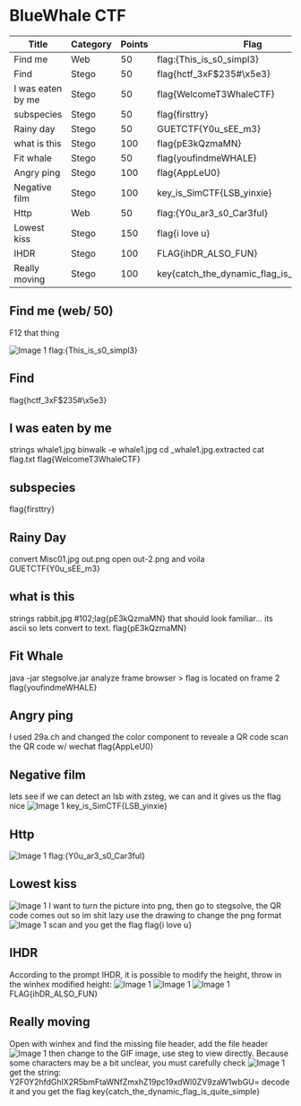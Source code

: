 # BlueWhale CTF


Title                         	| Category     | Points   | Flag
------------------------------- | ------------ | -------  | ---------------------------------------
Find me		      				|Web	     |50		|flag:{This_is_s0_simpl3}
Find		     			 	|Stego	     |50		|flag{hctf_3xF$235#\x5e3}
I was eaten by me		      	|Stego	     |50		|flag{WelcomeT3WhaleCTF}
subspecies						|Stego 		 |50 		|flag{firsttry}
Rainy day						|Stego		 |50 		|GUETCTF{Y0u_sEE_m3}
what is this 					|Stego 		 |100 		|flag{pE3kQzmaMN}
Fit whale						|Stego		 |50		|flag{youfindmeWHALE}
Angry ping 						|Stego 		 |100 		|flag{AppLeU0}
Negative film					|Stego 		 |100		|key_is_SimCTF{LSB_yinxie}
Http		 					|Web		 |50		|flag:{Y0u_ar3_s0_Car3ful}
Lowest kiss						|Stego		 |150		|flag{i love u}
IHDR 							|Stego 		 |100 		|FLAG{ihDR_ALSO_FUN}
Really moving 					|Stego		 |100		|key{catch_the_dynamic_flag_is_quite_simple}

##  Find me (web/ 50)

F12 that thing

![Image 1](https://github.com/ScripTeaseCTF/CTF/images/findme.png)
flag:{This_is_s0_simpl3}


## Find 
flag{hctf_3xF$235#\x5e3}

## I was eaten by me 
strings whale1.jpg
binwalk -e whale1.jpg
cd _whale1.jpg.extracted
cat flag.txt
flag{WelcomeT3WhaleCTF}


## subspecies

flag{firsttry}

## Rainy Day 
convert Misc01.jpg out.png 
open out-2.png and voila
GUETCTF{Y0u_sEE_m3}


## what is this 
strings rabbit.jpg 
#102;&#108;&#97;&#103;&#123;&#112;&#69;&#51;&#107;&#81;&#122;&#109;&#97;&#77;&#78;&#125;
that should look familiar... its ascii so lets convert to text.
flag{pE3kQzmaMN}

## Fit Whale 
java -jar stegsolve.jar
analyze frame browser > flag is located on frame 2 
flag{youfindmeWHALE}

## Angry ping 
I used 29a.ch and changed the color component to reveale a QR code 
scan the QR code w/ wechat 
flag{AppLeU0}

## Negative film	
lets see if we can detect an lsb with zsteg, we can and it gives us the flag nice
![Image 1](https://github.com/ScripTeaseCTF/CTF/images/negativefilm.png)
key_is_SimCTF{LSB_yinxie}

## Http
![Image 1](https://github.com/ScripTeaseCTF/CTF/images/http.png)
flag:{Y0u_ar3_s0_Car3ful}

## Lowest kiss 
![Image 1](https://github.com/ScripTeaseCTF/CTF/images/lowestkiss1.png)
I want to turn the picture into png, then go to stegsolve, the QR code comes out so im shit lazy use the drawing to change the png format
![Image 1](https://github.com/ScripTeaseCTF/CTF/images/lowestkiss2.png)
scan and you get the flag
flag{i love u}

## IHDR 
According to the prompt IHDR, it is possible to modify the height, throw in the winhex modified height:
![Image 1](https://github.com/ScripTeaseCTF/CTF/images/lowestkiss1.png)
![Image 1](https://github.com/ScripTeaseCTF/CTF/images/lowestkiss2.png)
![Image 1](https://github.com/ScripTeaseCTF/CTF/images/lowestkiss3.png)
FLAG{ihDR_ALSO_FUN}

## Really moving 
Open with winhex and find the missing file header, add the file header
![Image 1](https://github.com/ScripTeaseCTF/CTF/images/reallymov1.png)
then change to the GIF image, use steg to view directly.
Because some characters may be a bit unclear, you must carefully check
![Image 1](https://github.com/ScripTeaseCTF/CTF/images/reallymov2.png)
get the string: Y2F0Y2hfdGhlX2R5bmFtaWNfZmxhZ19pc19xdWl0ZV9zaW1wbGU=
decode it and you get the flag 
key{catch_the_dynamic_flag_is_quite_simple}
